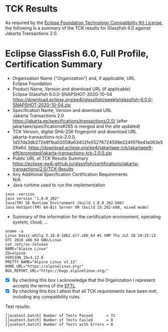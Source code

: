 TCK Results
===========

As required by the [Eclipse Foundation Technology Compatibility Kit License](https://www.eclipse.org/legal/tck.php), the following is a summary of the TCK results for Glassfish 6.0 against Jakarta Transactions 2.0.

# Eclipse GlassFish 6.0, Full Profile, Certification Summary


- Organization Name ("Organization") and, if applicable, URL <br/>
  Eclipse Foundation
- Product Name, Version and download URL (if applicable) <br/>
  Eclipse Glassfish 6.0.0-SNAPSHOT-2020-10-04 https://download.eclipse.org/ee4j/glassfish/weekly/glassfish-6.0.0-SNAPSHOT-2020-10-04.zip
- Specification Name, Version and download URL <br/>
  Jakarta Transactions 2.0 https://jakarta.ee/specifications/transactions/2.0/ (after jakartaee/specifications#265 is merged and the site updated)
- TCK Version, digital SHA-256 fingerprint and download URL <br/>
  jakarta-transactions-tck-2.0.0, 1d37da3db272e8f1ba02058a63402fe55276724598e224f979e41a063e528a6d, https://download.eclipse.org/ee4j/jakartaee-tck/jakartaee9-eftl/promoted/jakarta-transactions-tck-2.0.0.zip
- Public URL of TCK Results Summary <br/>
  https://eclipse-ee4j.github.io/glassfish/certifications/jakarta-transactions/2.0/TCK-Results
- Any Additional Specification Certification Requirements <br/>
  N/A
- Java runtime used to run the implementation <br/>
```
java -version
java version "1.8.0_202"
Java(TM) SE Runtime Environment (build 1.8.0_202-b08)
Java HotSpot(TM) 64-Bit Server VM (build 25.202-b08, mixed mode)
```
- Summary of the information for the certification environment, operating system, cloud, ... <br/>
```
uname -a
Linux basic-wh2lq 3.10.0-1062.el7.x86_64 #1 SMP Thu Jul 18 20:25:13 UTC 2019 x86_64 GNU/Linux
cat /etc/os-release
NAME="Alpine Linux"
ID=alpine
VERSION_ID=3.12.0
PRETTY_NAME="Alpine Linux v3.12"
HOME_URL="https://alpinelinux.org/"
BUG_REPORT_URL="https://bugs.alpinelinux.org/"
```
- [x] By checking this box I acknowledge that the Organization I represent accepts the terms of the [EFTL](https://www.eclipse.org/legal/tck.php).
- [x] By checking this box I attest that all TCK requirements have been met, including any compatibility rules.

Test results:

```
[javatest.batch] Number of Tests Passed      = 72
[javatest.batch] Number of Tests Failed      = 0
[javatest.batch] Number of Tests with Errors = 0
```
